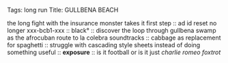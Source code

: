 Tags: long run
Title: GULLBENA BEACH
  
the long fight with the insurance monster takes it first step :: ad id reset no longer xxx-bcb1-xxx :: black° :: discover the loop through gullbena swamp as the afrocuban route to la colebra soundtracks :: cabbage as replacement for spaghetti :: struggle with cascading style sheets instead of doing something useful :: **exposure** :: is it football or is it just _charlie romeo foxtrot_
